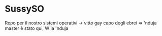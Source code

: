 # SussySO
Repo per il nostro sistemi operativi -> vitto gay capo degli ebrei => 'nduja master è stato qui, W la 'nduja
